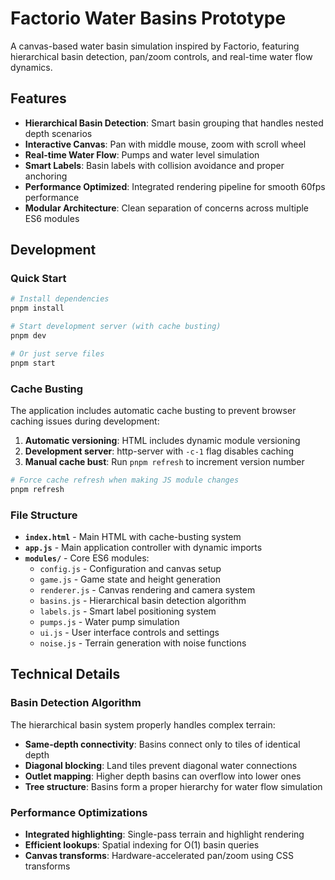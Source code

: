 # Factorio Water Basins Prototype

A canvas-based water basin simulation inspired by Factorio, featuring hierarchical basin detection, pan/zoom controls, and real-time water flow dynamics.

## Features

- **Hierarchical Basin Detection**: Smart basin grouping that handles nested depth scenarios
- **Interactive Canvas**: Pan with middle mouse, zoom with scroll wheel
- **Real-time Water Flow**: Pumps and water level simulation
- **Smart Labels**: Basin labels with collision avoidance and proper anchoring
- **Performance Optimized**: Integrated rendering pipeline for smooth 60fps performance
- **Modular Architecture**: Clean separation of concerns across multiple ES6 modules

## Development

### Quick Start
```bash
# Install dependencies
pnpm install

# Start development server (with cache busting)
pnpm dev

# Or just serve files
pnpm start
```

### Cache Busting

The application includes automatic cache busting to prevent browser caching issues during development:

1. **Automatic versioning**: HTML includes dynamic module versioning
2. **Development server**: http-server with `-c-1` flag disables caching  
3. **Manual cache bust**: Run `pnpm refresh` to increment version number

```bash
# Force cache refresh when making JS module changes
pnpm refresh
```

### File Structure

- **`index.html`** - Main HTML with cache-busting system
- **`app.js`** - Main application controller with dynamic imports
- **`modules/`** - Core ES6 modules:
  - `config.js` - Configuration and canvas setup
  - `game.js` - Game state and height generation
  - `renderer.js` - Canvas rendering and camera system
  - `basins.js` - Hierarchical basin detection algorithm
  - `labels.js` - Smart label positioning system
  - `pumps.js` - Water pump simulation
  - `ui.js` - User interface controls and settings
  - `noise.js` - Terrain generation with noise functions

## Technical Details

### Basin Detection Algorithm

The hierarchical basin system properly handles complex terrain:
- **Same-depth connectivity**: Basins connect only to tiles of identical depth
- **Diagonal blocking**: Land tiles prevent diagonal water connections
- **Outlet mapping**: Higher depth basins can overflow into lower ones
- **Tree structure**: Basins form a proper hierarchy for water flow simulation

### Performance Optimizations

- **Integrated highlighting**: Single-pass terrain and highlight rendering
- **Efficient lookups**: Spatial indexing for O(1) basin queries
- **Canvas transforms**: Hardware-accelerated pan/zoom using CSS transforms
